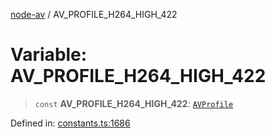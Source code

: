 [node-av](../globals.md) / AV\_PROFILE\_H264\_HIGH\_422

# Variable: AV\_PROFILE\_H264\_HIGH\_422

> `const` **AV\_PROFILE\_H264\_HIGH\_422**: [`AVProfile`](../type-aliases/AVProfile.md)

Defined in: [constants.ts:1686](https://github.com/seydx/av/blob/f8631fc881b394300b1479f511d55cf1c370a87f/src/constants/constants.ts#L1686)
